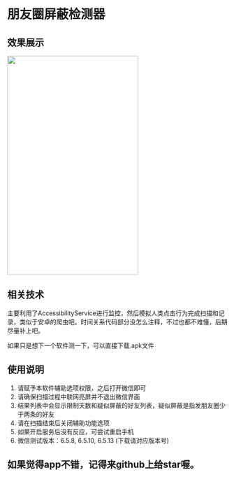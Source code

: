 # 朋友圈屏蔽检测器

## 效果展示
<img width="300" height="500" src="demo.jpg"/>

## 相关技术
主要利用了AccessibilityService进行监控，然后模拟人类点击行为完成扫描和记录，类似于安卓的爬虫吧。时间关系代码部分没怎么注释，不过也都不难懂，后期尽量补上吧。

如果只是想下一个软件测一下，可以直接下载.apk文件

## 使用说明
1. 请赋予本软件辅助选项权限，之后打开微信即可
2. 请确保扫描过程中联网亮屏并不退出微信界面
3. 结果列表中会显示限制天数和疑似屏蔽的好友列表，疑似屏蔽是指发朋友圈少于两条的好友
4. 请在扫描结束后关闭辅助功能选项
5. 如果开启服务后没有反应，可尝试重启手机
6. 微信测试版本：6.5.8, 6.5.10, 6.5.13 (下载请对应版本号)




## 如果觉得app不错，记得来github上给star喔。
                                
